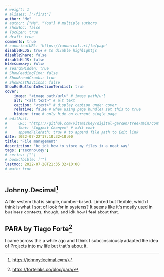 ```yaml
---
# weight: 1
# aliases: ["/first"]
author: "Me"
# author: ["Me", "You"] # multiple authors
# showToc: false
# TocOpen: true
# draft: true
comments: true
# canonicalURL: "https://canonical.url/to/page"
disableHLJS: true # to disable highlightjs
disableShare: false
disableHLJS: false
hideSummary: false
# searchHidden: true
# ShowReadingTime: false
# ShowBreadCrumbs: true
# ShowPostNavLinks: false
ShowRssButtonInSectionTermList: true
cover:
    image: "<image path/url>" # image path/url
    alt: "<alt text>" # alt text
    caption: "<text>" # display caption under cover
    relative: false # when using page bundles set this to true
    hidden: true # only hide on current single page
# editPost:
#     URL: "https://github.com/vitamickey/digital-garden/tree/main/content"
#     Text: "Suggest Changes" # edit text
#     appendFilePath: true # to append file path to Edit link
date: 2022-07-22T17:10:32+10:00
title: "File management"
description: "bc idk how to store my files in a neat way"
tags: ["technology"]
# series: [""]
# bookofbible: [""]
lastmod: 2022-07-28T21:35:32+10:00
# math: true
---
```


## Johnny.Decimal[^1]

A file system that is simple, number-based. Limited but flexible, which I think is what I sort of look for in systems? It seems like it's mostly used in business contexts, though, and idk how I feel about that.

## PARA by Tiago Forte[^2]

I came across this a while ago and I think I subconsciously adapted the idea of Projects into my life but that's about it.

[^1]: https://johnnydecimal.com/

[^2]: https://fortelabs.co/blog/para/
